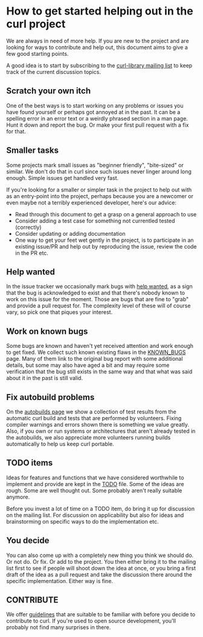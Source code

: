 # How to get started helping out in the curl project

We are always in need of more help. If you are new to the project and are looking for ways to contribute and help out,
this document aims to give a few good starting points.

A good idea is to start by subscribing to
the [curl-library mailing list](https://cool.haxx.se/mailman/listinfo/curl-library) to keep track of the current
discussion topics.

## Scratch your own itch

One of the best ways is to start working on any problems or issues you have found yourself or perhaps got annoyed at in
the past. It can be a spelling error in an error text or a weirdly phrased section in a man page. Hunt it down and
report the bug. Or make your first pull request with a fix for that.

## Smaller tasks

Some projects mark small issues as "beginner friendly", "bite-sized" or similar. We don't do that in curl since such
issues never linger around long enough. Simple issues get handled very fast.

If you're looking for a smaller or simpler task in the project to help out with as an entry-point into the project,
perhaps because you are a newcomer or even maybe not a terribly experienced developer, here's our advice:

- Read through this document to get a grasp on a general approach to use
- Consider adding a test case for something not currentled tested (correctly)
- Consider updating or adding documentation
- One way to get your feet wet gently in the project, is to participate in an existing issue/PR and help out by
  reproducing the issue, review the code in the PR etc.

## Help wanted

In the issue tracker we occasionally mark bugs with [help wanted](https://github.com/curl/curl/labels/help%20wanted), as
a sign that the bug is acknowledged to exist and that there's nobody known to work on this issue for the moment. Those
are bugs that are fine to "grab" and provide a pull request for. The complexity level of these will of course vary, so
pick one that piques your interest.

## Work on known bugs

Some bugs are known and haven't yet received attention and work enough to get fixed. We collect such known existing
flaws in the
[KNOWN_BUGS](https://curl.haxx.se/docs/knownbugs.html) page. Many of them link to the original bug report with some
additional details, but some may also have aged a bit and may require some verification that the bug still exists in the
same way and that what was said about it in the past is still valid.

## Fix autobuild problems

On the [autobuilds page](https://curl.haxx.se/dev/builds.html) we show a collection of test results from the automatic
curl build and tests that are performed by volunteers. Fixing compiler warnings and errors shown there is something we
value greatly. Also, if you own or run systems or architectures that aren't already tested in the autobuilds, we also
appreciate more volunteers running builds automatically to help us keep curl portable.

## TODO items

Ideas for features and functions that we have considered worthwhile to implement and provide are kept in the
[TODO](https://curl.haxx.se/docs/todo.html) file. Some of the ideas are rough. Some are well thought out. Some probably
aren't really suitable anymore.

Before you invest a lot of time on a TODO item, do bring it up for discussion on the mailing list. For discussion on
applicability but also for ideas and brainstorming on specific ways to do the implementation etc.

## You decide

You can also come up with a completely new thing you think we should do. Or not do. Or fix. Or add to the project. You
then either bring it to the mailing list first to see if people will shoot down the idea at once, or you bring a first
draft of the idea as a pull request and take the discussion there around the specific implementation. Either way is
fine.

## CONTRIBUTE

We offer [guidelines](https://curl.haxx.se/dev/contribute.html) that are suitable to be familiar with before you decide
to contribute to curl. If you're used to open source development, you'll probably not find many surprises in there.
